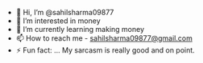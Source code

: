 - 👋 Hi, I’m @sahilsharma09877
- 👀 I’m interested in money
- 🌱 I’m currently learning making money
- 📫 How to reach me - sahilsharma09877@gmail.com
- ⚡ Fun fact: ... My sarcasm is really good and on point.

<!---
sahilsharma09877/sahilsharma09877 is a ✨ special ✨ repository because its `README.md` (this file) appears on your GitHub profile.
You can click the Preview link to take a look at your changes.
--->
